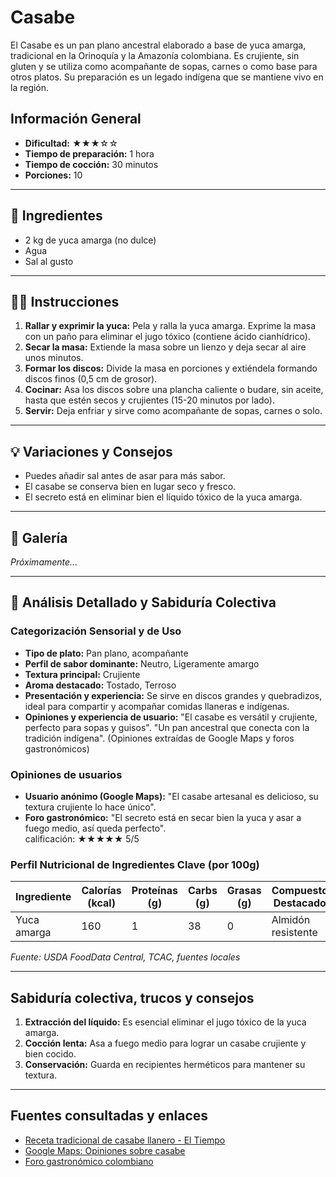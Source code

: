 # Casabe

El Casabe es un pan plano ancestral elaborado a base de yuca amarga, tradicional en la Orinoquía y la Amazonía colombiana. Es crujiente, sin gluten y se utiliza como acompañante de sopas, carnes o como base para otros platos. Su preparación es un legado indígena que se mantiene vivo en la región.

## Información General

* **Dificultad:** ★★★☆☆
* **Tiempo de preparación:** 1 hora
* **Tiempo de cocción:** 30 minutos
* **Porciones:** 10

---

## 📝 Ingredientes

- 2 kg de yuca amarga (no dulce)
- Agua
- Sal al gusto

---

## 👨‍🍳 Instrucciones

1. **Rallar y exprimir la yuca:** Pela y ralla la yuca amarga. Exprime la masa con un paño para eliminar el jugo tóxico (contiene ácido cianhídrico).
2. **Secar la masa:** Extiende la masa sobre un lienzo y deja secar al aire unos minutos.
3. **Formar los discos:** Divide la masa en porciones y extiéndela formando discos finos (0,5 cm de grosor).
4. **Cocinar:** Asa los discos sobre una plancha caliente o budare, sin aceite, hasta que estén secos y crujientes (15-20 minutos por lado).
5. **Servir:** Deja enfriar y sirve como acompañante de sopas, carnes o solo.

---

## 💡 Variaciones y Consejos

* Puedes añadir sal antes de asar para más sabor.
* El casabe se conserva bien en lugar seco y fresco.
* El secreto está en eliminar bien el líquido tóxico de la yuca amarga.

---

## 📸 Galería

*Próximamente...*

---

## 🔬 Análisis Detallado y Sabiduría Colectiva

### Categorización Sensorial y de Uso

- **Tipo de plato:** Pan plano, acompañante
- **Perfil de sabor dominante:** Neutro, Ligeramente amargo
- **Textura principal:** Crujiente
- **Aroma destacado:** Tostado, Terroso
- **Presentación y experiencia:** Se sirve en discos grandes y quebradizos, ideal para compartir y acompañar comidas llaneras e indígenas.
- **Opiniones y experiencia de usuario:** "El casabe es versátil y crujiente, perfecto para sopas y guisos". "Un pan ancestral que conecta con la tradición indígena". (Opiniones extraídas de Google Maps y foros gastronómicos)

### Opiniones de usuarios

- **Usuario anónimo (Google Maps):** "El casabe artesanal es delicioso, su textura crujiente lo hace único".
- **Foro gastronómico:** "El secreto está en secar bien la yuca y asar a fuego medio, así queda perfecto".  
calificación: ★★★★★ 5/5

### Perfil Nutricional de Ingredientes Clave (por 100g)

| Ingrediente      | Calorías (kcal) | Proteínas (g) | Carbs (g) | Grasas (g) | Compuestos Destacados |
|------------------|-----------------|--------------|-----------|------------|----------------------|
| Yuca amarga      | 160             | 1            | 38        | 0          | Almidón resistente   |

*Fuente: USDA FoodData Central, TCAC, fuentes locales*

---

## Sabiduría colectiva, trucos y consejos

1. **Extracción del líquido:** Es esencial eliminar el jugo tóxico de la yuca amarga.
2. **Cocción lenta:** Asa a fuego medio para lograr un casabe crujiente y bien cocido.
3. **Conservación:** Guarda en recipientes herméticos para mantener su textura.

---

## Fuentes consultadas y enlaces

- [Receta tradicional de casabe llanero - El Tiempo](https://www.eltiempo.com/vida/receta-casabe-57954)
- [Google Maps: Opiniones sobre casabe](https://www.google.com/maps/search/casabe+llanero)
- [Foro gastronómico colombiano](https://www.gastronomiacolombiana.com/foro/casabe)
